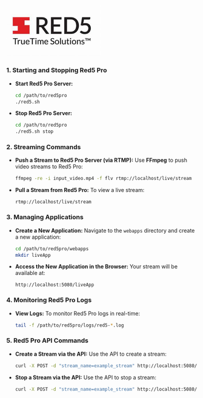 <img src="assets/image.png" alt="RED 5 " width="250" >


### **1. Starting and Stopping Red5 Pro**

- **Start Red5 Pro Server:**
  ```bash
  cd /path/to/red5pro
  ./red5.sh
  ```

- **Stop Red5 Pro Server:**
  ```bash
  cd /path/to/red5pro
  ./red5.sh stop
  ```

### **2. Streaming Commands**

- **Push a Stream to Red5 Pro Server (via RTMP):**
  Use **FFmpeg** to push video streams to Red5 Pro:
  ```bash
  ffmpeg -re -i input_video.mp4 -f flv rtmp://localhost/live/stream
  ```

- **Pull a Stream from Red5 Pro:**
  To view a live stream:
  ```text
  rtmp://localhost/live/stream
  ```

### **3. Managing Applications**

- **Create a New Application:**
  Navigate to the `webapps` directory and create a new application:
  ```bash
  cd /path/to/red5pro/webapps
  mkdir liveApp
  ```

- **Access the New Application in the Browser:**
  Your stream will be available at:
  ```text
  http://localhost:5080/liveApp
  ```

### **4. Monitoring Red5 Pro Logs**

- **View Logs:**
  To monitor Red5 Pro logs in real-time:
  ```bash
  tail -f /path/to/red5pro/logs/red5-*.log
  ```

### **5. Red5 Pro API Commands**

- **Create a Stream via the API:**
  Use the API to create a stream:
  ```bash
  curl -X POST -d "stream_name=example_stream" http://localhost:5080/red5pro/api/createStream
  ```

- **Stop a Stream via the API:**
  Use the API to stop a stream:
  ```bash
  curl -X POST -d "stream_name=example_stream" http://localhost:5080/red5pro/api/stopStream
  ```
